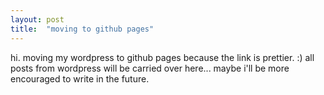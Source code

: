 ```yaml
---
layout: post
title:  "moving to github pages"
---
```





hi.
moving my wordpress to github pages because the link is prettier. :)
all posts from wordpress will be carried over here... maybe i'll be more encouraged to write in the future. 
